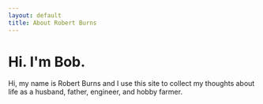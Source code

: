```yaml
---
layout: default
title: About Robert Burns
---
```


# Hi. I'm Bob.

Hi, my name is Robert Burns and I use this site to collect my thoughts about life as a husband, father, engineer, and hobby farmer.
